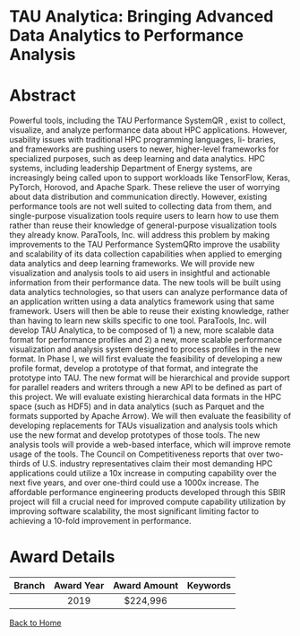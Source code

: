 
TAU Analytica: Bringing Advanced Data Analytics to Performance Analysis
=======================================================================

# Abstract


Powerful tools, including the TAU Performance SystemQR , exist to collect, visualize, and analyze performance data about HPC applications. However, usability issues with traditional HPC programming languages, li- braries, and frameworks are pushing users to newer, higher-level frameworks for specialized purposes, such as deep learning and data analytics. HPC systems, including leadership Department of Energy systems, are increasingly being called upon to support workloads like TensorFlow, Keras, PyTorch, Horovod, and Apache Spark. These relieve the user of worrying about data distribution and communication directly. However, existing performance tools are not well suited to collecting data from them, and single-purpose visualization tools require users to learn how to use them rather than reuse their knowledge of general-purpose visualization tools they already know. ParaTools, Inc. will address this problem by making improvements to the TAU Performance SystemQRto improve the usability and scalability of its data collection capabilities when applied to emerging data analytics and deep learning frameworks. We will provide new visualization and analysis tools to aid users in insightful and actionable information from their performance data. The new tools will be built using data analytics technologies, so that users can analyze performance data of an application written using a data analytics framework using that same framework. Users will then be able to reuse their existing knowledge, rather than having to learn new skills specific to one tool. ParaTools, Inc. will develop TAU Analytica, to be composed of 1) a new, more scalable data format for performance profiles and 2) a new, more scalable performance visualization and analysis system designed to process profiles in the new format. In Phase I, we will first evaluate the feasibility of developing a new profile format, develop a prototype of that format, and integrate the prototype into TAU. The new format will be hierarchical and provide support for parallel readers and writers through a new API to be defined as part of this project. We will evaluate existing hierarchical data formats in the HPC space (such as HDF5) and in data analytics (such as Parquet and the formats supported by Apache Arrow). We will then evaluate the feasibility of developing replacements for TAUs visualization and analysis tools which use the new format and develop prototypes of those tools. The new analysis tools will provide a web-based interface, which will improve remote usage of the tools. The Council on Competitiveness reports that over two-thirds of U.S. industry representatives claim their most demanding HPC applications could utilize a 10x increase in computing capability over the next five years, and over one-third could use a 1000x increase. The affordable performance engineering products developed through this SBIR project will fill a crucial need for improved compute capability utilization by improving software scalability, the most significant limiting factor to achieving a 10-fold improvement in performance.  

# Award Details

|Branch|Award Year|Award Amount|Keywords|
| :---: | :---: | :---: | :---: |
||2019|$224,996||
  
  


[Back to Home](https://github.com/chrischow/dod_sbir_awards/CC/#760)